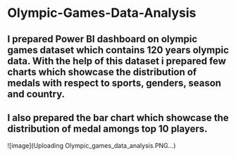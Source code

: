 # Olympic-Games-Data-Analysis

## I prepared Power BI dashboard on olympic games dataset which contains 120 years olympic data. With the help of this dataset i  prepared few charts which showcase the distribution of medals with respect to sports, genders, season and country. 
## I also prepared the bar chart which showcase the distribution of medal amongs top 10 players.


![image](Uploading Olympic_games_data_analysis.PNG…)

